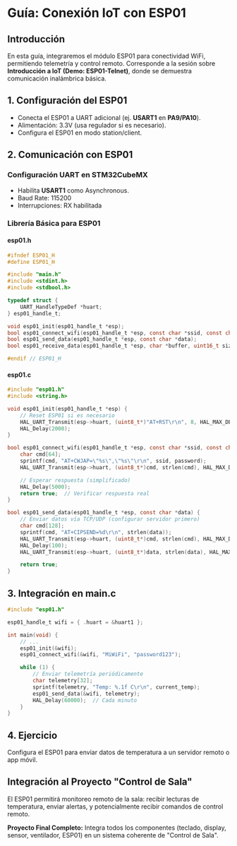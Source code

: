 # Guía: Conexión IoT con ESP01

## Introducción

En esta guía, integraremos el módulo ESP01 para conectividad WiFi, permitiendo telemetría y control remoto. Corresponde a la sesión sobre **Introducción a IoT (Demo: ESP01-Telnet)**, donde se demuestra comunicación inalámbrica básica.

## 1. Configuración del ESP01

* Conecta el ESP01 a UART adicional (ej. **USART1** en **PA9/PA10**).
* Alimentación: 3.3V (usa regulador si es necesario).
* Configura el ESP01 en modo station/client.

## 2. Comunicación con ESP01

### Configuración UART en STM32CubeMX

* Habilita **USART1** como Asynchronous.
* Baud Rate: 115200
* Interrupciones: RX habilitada

### Librería Básica para ESP01

#### esp01.h

```c
#ifndef ESP01_H
#define ESP01_H

#include "main.h"
#include <stdint.h>
#include <stdbool.h>

typedef struct {
    UART_HandleTypeDef *huart;
} esp01_handle_t;

void esp01_init(esp01_handle_t *esp);
bool esp01_connect_wifi(esp01_handle_t *esp, const char *ssid, const char *password);
bool esp01_send_data(esp01_handle_t *esp, const char *data);
bool esp01_receive_data(esp01_handle_t *esp, char *buffer, uint16_t size);

#endif // ESP01_H
```

#### esp01.c

```c
#include "esp01.h"
#include <string.h>

void esp01_init(esp01_handle_t *esp) {
    // Reset ESP01 si es necesario
    HAL_UART_Transmit(esp->huart, (uint8_t*)"AT+RST\r\n", 8, HAL_MAX_DELAY);
    HAL_Delay(2000);
}

bool esp01_connect_wifi(esp01_handle_t *esp, const char *ssid, const char *password) {
    char cmd[64];
    sprintf(cmd, "AT+CWJAP=\"%s\",\"%s\"\r\n", ssid, password);
    HAL_UART_Transmit(esp->huart, (uint8_t*)cmd, strlen(cmd), HAL_MAX_DELAY);

    // Esperar respuesta (simplificado)
    HAL_Delay(5000);
    return true;  // Verificar respuesta real
}

bool esp01_send_data(esp01_handle_t *esp, const char *data) {
    // Enviar datos vía TCP/UDP (configurar servidor primero)
    char cmd[128];
    sprintf(cmd, "AT+CIPSEND=%d\r\n", strlen(data));
    HAL_UART_Transmit(esp->huart, (uint8_t*)cmd, strlen(cmd), HAL_MAX_DELAY);
    HAL_Delay(100);
    HAL_UART_Transmit(esp->huart, (uint8_t*)data, strlen(data), HAL_MAX_DELAY);

    return true;
}
```

## 3. Integración en main.c

```c
#include "esp01.h"

esp01_handle_t wifi = { .huart = &huart1 };

int main(void) {
    // ...
    esp01_init(&wifi);
    esp01_connect_wifi(&wifi, "MiWiFi", "password123");

    while (1) {
        // Enviar telemetría periódicamente
        char telemetry[32];
        sprintf(telemetry, "Temp: %.1f C\r\n", current_temp);
        esp01_send_data(&wifi, telemetry);
        HAL_Delay(60000);  // Cada minuto
    }
}
```

## 4. Ejercicio

Configura el ESP01 para enviar datos de temperatura a un servidor remoto o app móvil.

## Integración al Proyecto "Control de Sala"

El ESP01 permitirá monitoreo remoto de la sala: recibir lecturas de temperatura, enviar alertas, y potencialmente recibir comandos de control remoto.

**Proyecto Final Completo:** Integra todos los componentes (teclado, display, sensor, ventilador, ESP01) en un sistema coherente de "Control de Sala".